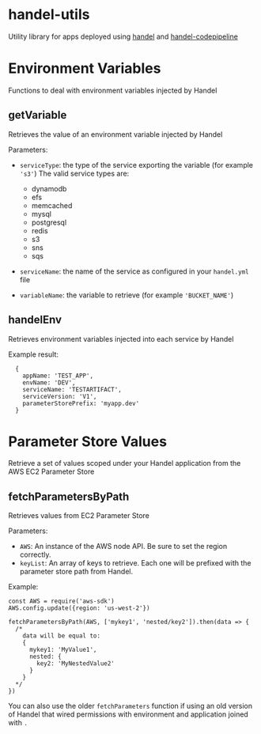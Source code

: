 # handel-utils
Utility library for apps deployed using [handel](https://github.com/byu-oit/handel) and
[handel-codepipeline](https://github.com/byu-oit/handel-codepipeline)

# Environment Variables
Functions to deal with environment variables injected by Handel

## getVariable
Retrieves the value of an environment variable injected by Handel

Parameters:
- `serviceType`: the type of the service exporting the variable (for example `'s3'`)
    The valid service types are:
    - dynamodb
    - efs
    - memcached
    - mysql
    - postgresql
    - redis
    - s3
    - sns
    - sqs

- `serviceName`: the name of the service as configured in your `handel.yml` file
- `variableName`: the variable to retrieve (for example `'BUCKET_NAME'`)

## handelEnv
Retrieves environment variables injected into each service by Handel

Example result:
```
  {
    appName: 'TEST_APP',
    envName: 'DEV',
    serviceName: 'TESTARTIFACT',
    serviceVersion: 'V1',
    parameterStorePrefix: 'myapp.dev'
  }
```


# Parameter Store Values
Retrieve a set of values scoped under your Handel application from the AWS EC2 Parameter Store

## fetchParametersByPath
Retrieves values from EC2 Parameter Store

Parameters: 
- `AWS`: An instance of the AWS node API. Be sure to set the region correctly.
- `keyList`: An array of keys to retrieve. Each one will be prefixed with the
  parameter store path from Handel.

Example:
```
const AWS = require('aws-sdk')
AWS.config.update({region: 'us-west-2'})

fetchParametersByPath(AWS, ['mykey1', 'nested/key2']).then(data => {
  /*
    data will be equal to:
    {
      mykey1: 'MyValue1',
      nested: {
        key2: 'MyNestedValue2'
      }
    }
  */
})
```

You can also use the older `fetchParameters` function if using an old version of Handel that
wired permissions with environment and application joined with `.`
